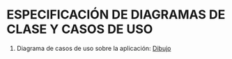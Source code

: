# ESPECIFICACIÓN DE DIAGRAMAS DE CLASE Y CASOS DE USO

1. Diagrama de casos de uso sobre la aplicación: [Dibujo](dcu/Diagrama_casos_uso.drawio.png)
